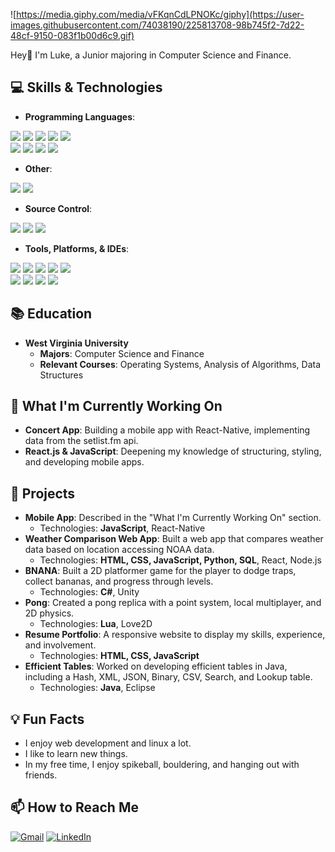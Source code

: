 ![https://media.giphy.com/media/vFKqnCdLPNOKc/giphy](https://user-images.githubusercontent.com/74038190/225813708-98b745f2-7d22-48cf-9150-083f1b00d6c9.gif)


Hey👋 I'm Luke, a Junior majoring in Computer Science and Finance.

## 💻 Skills & Technologies

- **Programming Languages**:
  
<div>
  <img src="https://img.shields.io/badge/Java-ED8B00?style=for-the-badge&logo=openjdk&logoColor=white"/>
  <img src="https://img.shields.io/badge/Python-3776AB?style=for-the-badge&logo=python&logoColor=white"/>
  <img src="https://img.shields.io/badge/C-00599C?style=for-the-badge&logo=c&logoColor=white"/>
  <img src="https://img.shields.io/badge/Bash-121011?style=for-the-badge&logo=gnu-bash&logoColor=white"/>
  <img src="https://img.shields.io/badge/C%23-239120?style=for-the-badge&logo=c-sharp&logoColor=white"/> <br>
  <img src="https://img.shields.io/badge/JavaScript-F7DF1E?style=for-the-badge&logo=javascript&logoColor=black"/>
  <img src="https://img.shields.io/badge/TypeScript-007ACC?style=for-the-badge&logo=typescript&logoColor=white"/>
  <img src="https://img.shields.io/badge/Lua-2C2D72?style=for-the-badge&logo=lua&logoColor=white"/>
  <img src="https://img.shields.io/badge/Rust-000000?style=for-the-badge&logo=rust&logoColor=white"/>
</div>

- **Other**:
  
<div>
  <img src="https://img.shields.io/badge/HTML5-E34F26?style=for-the-badge&logo=html5&logoColor=white"/>
  <img src="https://img.shields.io/badge/CSS3-1572B6?style=for-the-badge&logo=css3&logoColor=white"/>
</div>

- **Source Control**:

<div>
  <img src="https://img.shields.io/badge/GitLab-330F63?style=for-the-badge&logo=gitlab&logoColor=white"/>
  <img src="https://img.shields.io/badge/GitHub-100000?style=for-the-badge&logo=github&logoColor=white"/>
  <img src="https://img.shields.io/badge/GIT-E44C30?style=for-the-badge&logo=git&logoColor=white"/>
</div>
 
- **Tools, Platforms, & IDEs**:
  
<div>
  
  <img src="https://img.shields.io/badge/Bootstrap-563D7C?style=for-the-badge&logo=bootstrap&logoColor=white"/>
  <img src="https://img.shields.io/badge/React-20232A?style=for-the-badge&logo=react&logoColor=61DAFB"/> 
  <img src="https://img.shields.io/badge/Node.js-43853D?style=for-the-badge&logo=node.js&logoColor=white"/>
  <img src="https://img.shields.io/badge/Unity-100000?style=for-the-badge&logo=unity&logoColor=white"/>
  <img src="https://img.shields.io/badge/Visual_Studio-5C2D91?style=for-the-badge&logo=visual%20studio&logoColor=white"/> <br>
  <img src="https://img.shields.io/badge/Visual_Studio_Code-0078D4?style=for-the-badge&logo=visual%20studio%20code&logoColor=white"/>
  <img src="https://img.shields.io/badge/Notepad++-90E59A.svg?style=for-the-badge&logo=notepad%2B%2B&logoColor=black"/> 
  <img src="https://img.shields.io/badge/Eclipse-2C2255?style=for-the-badge&logo=eclipse&logoColor=white"/>
  <img src="https://img.shields.io/badge/replit-667881?style=for-the-badge&logo=replit&logoColor=white"/>
  
  <!-- vim?, gitbash? -->
</div>

## 📚 Education
- **West Virginia University**
  - **Majors**: Computer Science and Finance
  - **Relevant Courses**: Operating Systems, Analysis of Algorithms, Data Structures
 
## 🌱 What I'm Currently Working On
- **Concert App**: Building a mobile app with React-Native, implementing data from the setlist.fm api.
- **React.js & JavaScript**: Deepening my knowledge of structuring, styling, and developing mobile apps.

## 🚀 Projects
- **Mobile App**: Described in the "What I'm Currently Working On" section.
  - Technologies: **JavaScript**, React-Native
- **Weather Comparison Web App**: Built a web app that compares weather data based on location accessing NOAA data.
  - Technologies: **HTML, CSS, JavaScript, Python, SQL**, React, Node.js
- **BNANA**: Built a 2D platformer game for the player to dodge traps, collect bananas, and progress through levels.
  - Technologies: **C#**, Unity
- **Pong**: Created a pong replica with a point system, local multiplayer, and 2D physics.
  - Technologies: **Lua**, Love2D
- **Resume Portfolio**: A responsive website to display my skills, experience, and involvement.
  - Technologies: **HTML, CSS, JavaScript**
- **Efficient Tables**: Worked on developing efficient tables in Java, including a Hash, XML, JSON, Binary, CSV, Search, and Lookup table.
  - Technologies: **Java**, Eclipse

## 💡 Fun Facts
- I enjoy web development and linux a lot.
- I like to learn new things.
- In my free time, I enjoy spikeball, bouldering, and hanging out with friends.

## 📫 How to Reach Me
<a href="mailto:lucasmgraham2@gmail.com" target="_blank"><img src="https://img.shields.io/badge/Gmail-D14836?style=for-the-badge&logo=gmail&logoColor=white" alt="Gmail"></a>
<a href="https://www.linkedin.com/in/lmg42" target="_blank"><img src="https://img.shields.io/badge/LinkedIn-0077B5?style=for-the-badge&logo=linkedin&logoColor=white" alt="LinkedIn"></a>

<!---
lucasmgraham2/lucasmgraham2 is a ✨ special ✨ repository because its `README.md` (this file) appears on your GitHub profile.
You can click the Preview link to take a look at your changes.
--->
